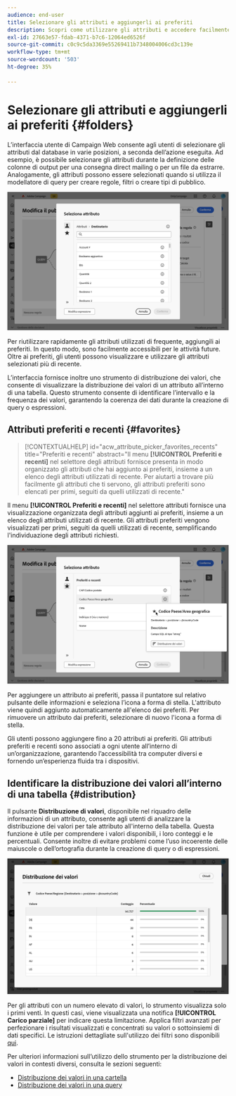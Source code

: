 ```yaml
---
audience: end-user
title: Selezionare gli attributi e aggiungerli ai preferiti
description: Scopri come utilizzare gli attributi e accedere facilmente agli attributi preferiti e utilizzati di recente.
exl-id: 27663e57-fdab-4371-b7c6-12064ed6526f
source-git-commit: c0c9c5da3369e55269411b7348004006cd3c139e
workflow-type: tm+mt
source-wordcount: '503'
ht-degree: 35%

---
```


# Selezionare gli attributi e aggiungerli ai preferiti {#folders}

L’interfaccia utente di Campaign Web consente agli utenti di selezionare gli attributi dal database in varie posizioni, a seconda dell’azione eseguita. Ad esempio, è possibile selezionare gli attributi durante la definizione delle colonne di output per una consegna direct mailing o per un file da estrarre. Analogamente, gli attributi possono essere selezionati quando si utilizza il modellatore di query per creare regole, filtri o creare tipi di pubblico.

![Selezionare gli attributi dall&#39;interfaccia del database, visualizzando le opzioni degli attributi.](assets/attributes-list.png)

Per riutilizzare rapidamente gli attributi utilizzati di frequente, aggiungili ai preferiti. In questo modo, sono facilmente accessibili per le attività future. Oltre ai preferiti, gli utenti possono visualizzare e utilizzare gli attributi selezionati più di recente.

L’interfaccia fornisce inoltre uno strumento di distribuzione dei valori, che consente di visualizzare la distribuzione dei valori di un attributo all’interno di una tabella. Questo strumento consente di identificare l’intervallo e la frequenza dei valori, garantendo la coerenza dei dati durante la creazione di query o espressioni.

## Attributi preferiti e recenti {#favorites}

>[!CONTEXTUALHELP]
>id="acw_attribute_picker_favorites_recents"
>title="Preferiti e recenti"
>abstract="Il menu **[!UICONTROL Preferiti e recenti]** nel selettore degli attributi fornisce presenta in modo organizzato gli attributi che hai aggiunto ai preferiti, insieme a un elenco degli attributi utilizzati di recente. Per aiutarti a trovare più facilmente gli attributi che ti servono, gli attributi preferiti sono elencati per primi, seguiti da quelli utilizzati di recente."

Il menu **[!UICONTROL Preferiti e recenti]** nel selettore attributi fornisce una visualizzazione organizzata degli attributi aggiunti ai preferiti, insieme a un elenco degli attributi utilizzati di recente. Gli attributi preferiti vengono visualizzati per primi, seguiti da quelli utilizzati di recente, semplificando l&#39;individuazione degli attributi richiesti.

![Menu Preferiti e attributi recenti, con gli attributi preferiti e utilizzati di recente.](assets/attributes-favorites.png)

Per aggiungere un attributo ai preferiti, passa il puntatore sul relativo pulsante delle informazioni e seleziona l’icona a forma di stella. L&#39;attributo viene quindi aggiunto automaticamente all&#39;elenco dei preferiti. Per rimuovere un attributo dai preferiti, selezionare di nuovo l&#39;icona a forma di stella.

Gli utenti possono aggiungere fino a 20 attributi ai preferiti. Gli attributi preferiti e recenti sono associati a ogni utente all’interno di un’organizzazione, garantendo l’accessibilità tra computer diversi e fornendo un’esperienza fluida tra i dispositivi.

## Identificare la distribuzione dei valori all’interno di una tabella {#distribution}

Il pulsante **Distribuzione di valori**, disponibile nel riquadro delle informazioni di un attributo, consente agli utenti di analizzare la distribuzione dei valori per tale attributo all&#39;interno della tabella. Questa funzione è utile per comprendere i valori disponibili, i loro conteggi e le percentuali. Consente inoltre di evitare problemi come l’uso incoerente delle maiuscole o dell’ortografia durante la creazione di query o di espressioni.

![Interfaccia dello strumento Distribuzione dei valori, con conteggi e percentuali dei valori degli attributi.](assets/attributes-distribution-values.png)

Per gli attributi con un numero elevato di valori, lo strumento visualizza solo i primi venti. In questi casi, viene visualizzata una notifica **[!UICONTROL Carico parziale]** per indicare questa limitazione. Applica filtri avanzati per perfezionare i risultati visualizzati e concentrati su valori o sottoinsiemi di dati specifici. Le istruzioni dettagliate sull&#39;utilizzo dei filtri sono disponibili [qui](../get-started/work-with-folders.md#filter-the-values).

Per ulteriori informazioni sull’utilizzo dello strumento per la distribuzione dei valori in contesti diversi, consulta le sezioni seguenti:

* [Distribuzione dei valori in una cartella](../get-started/work-with-folders.md##distribution-values-folder)
* [Distribuzione dei valori in una query](../query/build-query.md#distribution-values-query)